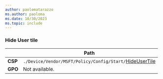 ```yaml
---
author: paolomatarazzo
ms.author: paoloma
ms.date: 10/30/2023
ms.topic: include
---
```


### Hide User tile

|  | Path |
|--|--|
| **CSP** | `./Device/Vendor/MSFT/Policy/Config/Start/`[HideUserTile](/windows/client-management/mdm/policy-csp-start#hideusertile)|
| **GPO** | Not available. |
